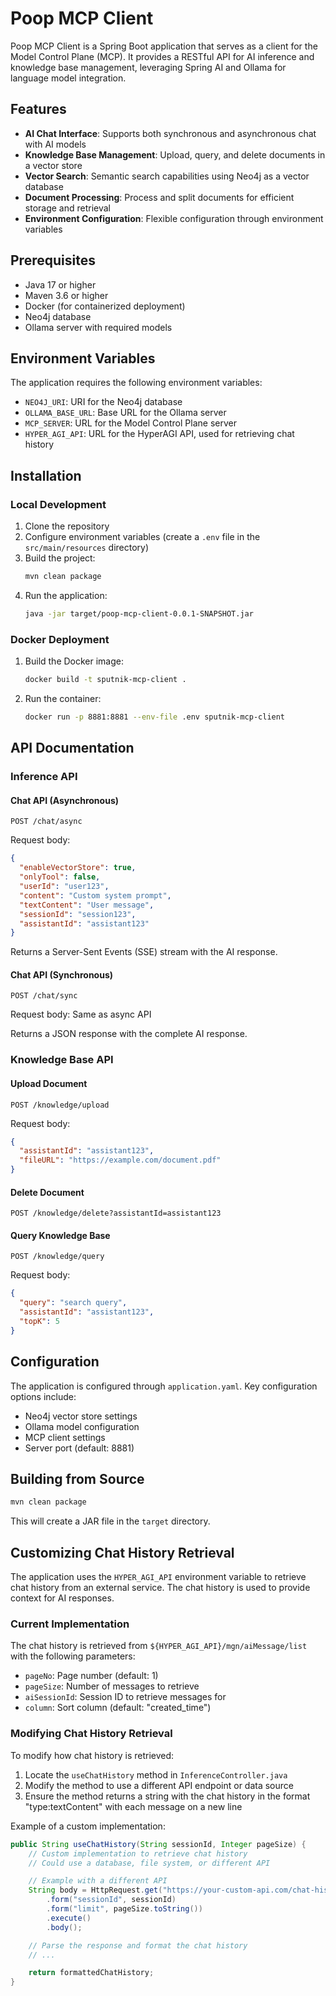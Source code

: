 # Poop MCP Client

Poop MCP Client is a Spring Boot application that serves as a client for the Model Control Plane (MCP). It provides a RESTful API for AI inference and knowledge base management, leveraging Spring AI and Ollama for language model integration.

## Features

- **AI Chat Interface**: Supports both synchronous and asynchronous chat with AI models
- **Knowledge Base Management**: Upload, query, and delete documents in a vector store
- **Vector Search**: Semantic search capabilities using Neo4j as a vector database
- **Document Processing**: Process and split documents for efficient storage and retrieval
- **Environment Configuration**: Flexible configuration through environment variables

## Prerequisites

- Java 17 or higher
- Maven 3.6 or higher
- Docker (for containerized deployment)
- Neo4j database
- Ollama server with required models

## Environment Variables

The application requires the following environment variables:

- `NEO4J_URI`: URI for the Neo4j database
- `OLLAMA_BASE_URL`: Base URL for the Ollama server
- `MCP_SERVER`: URL for the Model Control Plane server
- `HYPER_AGI_API`: URL for the HyperAGI API, used for retrieving chat history

## Installation

### Local Development

1. Clone the repository
2. Configure environment variables (create a `.env` file in the `src/main/resources` directory)
3. Build the project:
   ```bash
   mvn clean package
   ```
4. Run the application:
   ```bash
   java -jar target/poop-mcp-client-0.0.1-SNAPSHOT.jar
   ```

### Docker Deployment

1. Build the Docker image:
   ```bash
   docker build -t sputnik-mcp-client .
   ```
2. Run the container:
   ```bash
   docker run -p 8881:8881 --env-file .env sputnik-mcp-client
   ```

## API Documentation

### Inference API

#### Chat API (Asynchronous)

```
POST /chat/async
```

Request body:
```json
{
  "enableVectorStore": true,
  "onlyTool": false,
  "userId": "user123",
  "content": "Custom system prompt",
  "textContent": "User message",
  "sessionId": "session123",
  "assistantId": "assistant123"
}
```

Returns a Server-Sent Events (SSE) stream with the AI response.

#### Chat API (Synchronous)

```
POST /chat/sync
```

Request body: Same as async API

Returns a JSON response with the complete AI response.

### Knowledge Base API

#### Upload Document

```
POST /knowledge/upload
```

Request body:
```json
{
  "assistantId": "assistant123",
  "fileURL": "https://example.com/document.pdf"
}
```

#### Delete Document

```
POST /knowledge/delete?assistantId=assistant123
```

#### Query Knowledge Base

```
POST /knowledge/query
```

Request body:
```json
{
  "query": "search query",
  "assistantId": "assistant123",
  "topK": 5
}
```

## Configuration

The application is configured through `application.yaml`. Key configuration options include:

- Neo4j vector store settings
- Ollama model configuration
- MCP client settings
- Server port (default: 8881)

## Building from Source

```bash
mvn clean package
```

This will create a JAR file in the `target` directory.

## Customizing Chat History Retrieval

The application uses the `HYPER_AGI_API` environment variable to retrieve chat history from an external service. The chat history is used to provide context for AI responses.

### Current Implementation

The chat history is retrieved from `${HYPER_AGI_API}/mgn/aiMessage/list` with the following parameters:
- `pageNo`: Page number (default: 1)
- `pageSize`: Number of messages to retrieve
- `aiSessionId`: Session ID to retrieve messages for
- `column`: Sort column (default: "created_time")

### Modifying Chat History Retrieval

To modify how chat history is retrieved:

1. Locate the `useChatHistory` method in `InferenceController.java`
2. Modify the method to use a different API endpoint or data source
3. Ensure the method returns a string with the chat history in the format "type:textContent" with each message on a new line

Example of a custom implementation:

```java
public String useChatHistory(String sessionId, Integer pageSize) {
    // Custom implementation to retrieve chat history
    // Could use a database, file system, or different API

    // Example with a different API
    String body = HttpRequest.get("https://your-custom-api.com/chat-history")
        .form("sessionId", sessionId)
        .form("limit", pageSize.toString())
        .execute()
        .body();

    // Parse the response and format the chat history
    // ...

    return formattedChatHistory;
}
```


